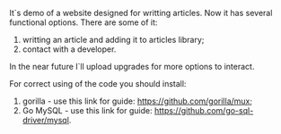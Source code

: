 It`s demo of a website designed for writting articles. Now it has several functional options. There are some of it:
1) writting an article and adding it to articles library;
2) contact with a developer.

In the near future I`ll upload upgrades for more options to interact. 

For correct using of the code you should install:
1) gorilla  - use this link for guide: https://github.com/gorilla/mux;
2) Go MySQL - use this link for guide: https://github.com/go-sql-driver/mysql.
